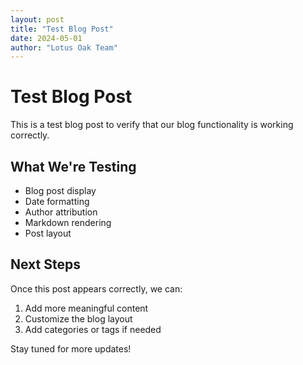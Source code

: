 ```yaml
---
layout: post
title: "Test Blog Post"
date: 2024-05-01
author: "Lotus Oak Team"
---
```


# Test Blog Post

This is a test blog post to verify that our blog functionality is working correctly.

## What We're Testing

- Blog post display
- Date formatting
- Author attribution
- Markdown rendering
- Post layout

## Next Steps

Once this post appears correctly, we can:
1. Add more meaningful content
2. Customize the blog layout
3. Add categories or tags if needed

Stay tuned for more updates! 